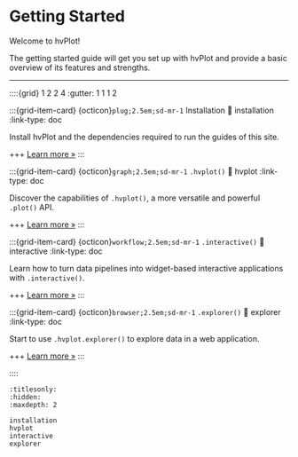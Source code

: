 # Getting Started

Welcome to hvPlot!

The getting started guide will get you set up with hvPlot and provide a basic overview of its features and strengths.

---

::::{grid} 1 2 2 4
:gutter: 1 1 1 2

:::{grid-item-card} {octicon}`plug;2.5em;sd-mr-1` Installation
:link: installation
:link-type: doc

Install hvPlot and the dependencies required to run the guides of this site.

+++
[Learn more »](installation.md)
:::

:::{grid-item-card} {octicon}`graph;2.5em;sd-mr-1` `.hvplot()`
:link: hvplot
:link-type: doc

Discover the capabilities of `.hvplot()`, a more versatile and powerful `.plot()` API.

+++
[Learn more »](hvplot)
:::

:::{grid-item-card} {octicon}`workflow;2.5em;sd-mr-1` `.interactive()`
:link: interactive
:link-type: doc

Learn how to turn data pipelines into widget-based interactive applications with `.interactive()`.

+++
[Learn more »](interactive)
:::

:::{grid-item-card} {octicon}`browser;2.5em;sd-mr-1` `.explorer()`
:link: explorer
:link-type: doc

Start to use `.hvplot.explorer()` to explore data in a web application.

+++
[Learn more »](explorer)
:::

::::


```{toctree}
:titlesonly:
:hidden:
:maxdepth: 2

installation
hvplot
interactive
explorer
```
